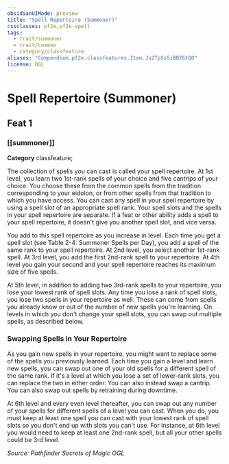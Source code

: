 ```yaml
---
obsidianUIMode: preview
title: "Spell Repertoire (Summoner)"
cssclasses: pf2e,pf2e-spell
tags:
  - trait/summoner
  - trait/common
  - category/classfeature
aliases: "Compendium.pf2e.classfeatures.Item.Ju2Tp5s5iBB76tQO"
license: OGL
---
```

# Spell Repertoire (Summoner)
## Feat 1
### [[summoner]]

**Category** classfeature; 




The collection of spells you can cast is called your spell repertoire. At 1st level, you learn two 1st-rank spells of your choice and five cantrips of your choice. You choose these from the common spells from the tradition corresponding to your eidolon, or from other spells from that tradition to which you have access. You can cast any spell in your spell repertoire by using a spell slot of an appropriate spell rank. Your spell slots and the spells in your spell repertoire are separate. If a feat or other ability adds a spell to your spell repertoire, it doesn't give you another spell slot, and vice versa.

You add to this spell repertoire as you increase in level. Each time you get a spell slot (see Table 2-4: Summoner Spells per Day), you add a spell of the same rank to your spell repertoire. At 2nd level, you select another 1st-rank spell. At 3rd level, you add the first 2nd-rank spell to your repertoire. At 4th level you gain your second and your spell repertoire reaches its maximum size of five spells.

At 5th level, in addition to adding two 3rd-rank spells to your repertoire, you lose your lowest rank of spell slots. Any time you lose a rank of spell slots, you lose two spells in your repertoire as well. These can come from spells you already know or out of the number of new spells you're learning. On levels in which you don't change your spell slots, you can swap out multiple spells, as described below.

### Swapping Spells in Your Repertoire

As you gain new spells in your repertoire, you might want to replace some of the spells you previously learned. Each time you gain a level and learn new spells, you can swap out one of your old spells for a different spell of the same rank. If it's a level at which you lose a set of lower-rank slots, you can replace the two in either order. You can also instead swap a cantrip. You can also swap out spells by retraining during downtime.

At 6th level and every even level thereafter, you can swap out any number of your spells for different spells of a level you can cast. When you do, you must keep at least one spell you can cast with your lowest rank of spell slots so you don't end up with slots you can't use. For instance, at 6th level you would need to keep at least one 2nd-rank spell, but all your other spells could be 3rd level.

*Source: Pathfinder Secrets of Magic*
*OGL*